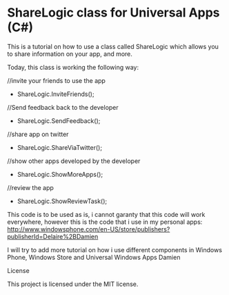 ShareLogic class for Universal Apps (C#)
=========================

This is a tutorial on how to use a class called ShareLogic which allows you to share information on your app, and more.

Today, this class is working the following way:

//invite your friends to use the app
- ShareLogic.InviteFriends();

//Send feedback back to the developer
- ShareLogic.SendFeedback();

//share app on twitter
- ShareLogic.ShareViaTwitter();

//show other apps developed by the developer 
- ShareLogic.ShowMoreApps();

//review the app
- ShareLogic.ShowReviewTask();
			

This code is to be used as is, i cannot garanty that this code will work everywhere, however this is the code that i use in my personal apps: http://www.windowsphone.com/en-US/store/publishers?publisherId=Delaire%2BDamien

I will try to add more tutorial on how i use different components in Windows Phone, Windows Store and Universal Windows Apps
Damien


License

This project is licensed under the MIT license.
